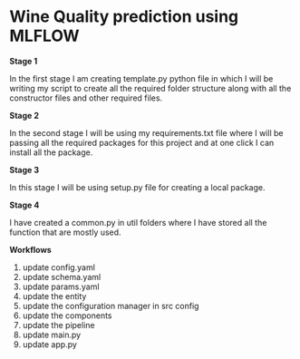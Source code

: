 # Wine Quality prediction using MLFLOW

**Stage 1**

In the first stage I am creating template.py python file in which I will be writing my script to create all the required folder structure along with all the constructor files and other required files.

**Stage 2**

In the second stage I will be using my requirements.txt file where I will be passing all the required packages for this project and at one click I can install all the package.

**Stage 3**

In this stage I will be using setup.py file for creating a local package. 

**Stage 4**

I have created a common.py in util folders where I have stored all the function that are mostly used.

**Workflows**
1. update config.yaml
2. update schema.yaml
3. update params.yaml
4. update the entity
5. update the configuration manager in src config
6. update the components
7. update the pipeline 
8. update main.py
9. update app.py

